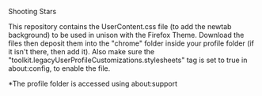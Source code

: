 Shooting Stars

This repository contains the UserContent.css file (to add the newtab background) to be used in unison with the Firefox Theme. Download the files then deposit them into the "chrome" folder inside your profile folder (if it isn't there, then add it). Also make sure the "toolkit.legacyUserProfileCustomizations.stylesheets" tag is set to true in about:config, to enable the file.

*The profile folder is accessed using about:support

